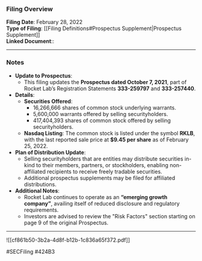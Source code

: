 ### Filing Overview

**Filing Date**: February 28, 2022  
**Type of Filing**: [[Filing Definitions#Prospectus Supplement|Prospectus Supplement]]  
**Linked Document**::

---
### Notes

- **Update to Prospectus**:
    - This filing updates the **Prospectus dated October 7, 2021**, part of Rocket Lab’s Registration Statements **333-259797** and **333-257440**.
- **Details**:
    - **Securities Offered**:
        - 16,266,666 shares of common stock underlying warrants.
        - 5,600,000 warrants offered by selling securityholders.
        - 417,404,393 shares of common stock offered by selling securityholders.
    - **Nasdaq Listing**: The common stock is listed under the symbol **RKLB**, with the last reported sale price at **$9.45 per share** as of February 25, 2022.
- **Plan of Distribution Update**:
    - Selling securityholders that are entities may distribute securities in-kind to their members, partners, or stockholders, enabling non-affiliated recipients to receive freely tradable securities.
    - Additional prospectus supplements may be filed for affiliated distributions.
- **Additional Notes**:
    - Rocket Lab continues to operate as an **“emerging growth company”**, availing itself of reduced disclosure and regulatory requirements.
    - Investors are advised to review the "Risk Factors" section starting on page 9 of the original Prospectus.

---

![[cf861b50-3b2a-4d8f-b12b-1c836a65f372.pdf]]

#SECFiling #424B3
